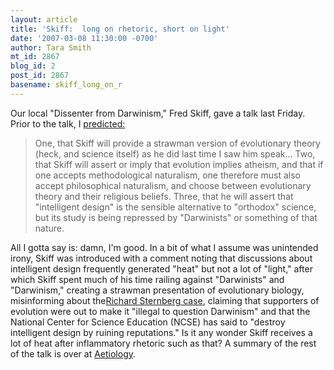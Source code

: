 ```yaml
---
layout: article
title: 'Skiff:  long on rhetoric, short on light'
date: '2007-03-08 11:30:00 -0700'
author: Tara Smith
mt_id: 2867
blog_id: 2
post_id: 2867
basename: skiff_long_on_r
---
```

Our local "Dissenter from Darwinism," Fred Skiff, gave a talk last Friday.  Prior to the talk, I [predicted:](http://scienceblogs.com/aetiology/2007/02/skiff.php)

> One, that Skiff will provide a strawman version of evolutionary theory (heck, and science itself) as he did last time I saw him speak... Two, that Skiff will assert or imply that evolution implies atheism, and that if one accepts methodological naturalism, one therefore must also accept philosophical naturalism, and choose between evolutionary theory and their religious beliefs. Three, that he will assert that "intelligent design" is the sensible alternative to "orthodox" science, but its study is being repressed by "Darwinists" or something of that nature.

All I gotta say is:  damn, I'm good. In a bit of what I assume was unintended irony, Skiff was introduced with a comment noting that discussions about intelligent design frequently generated "heat" but not a lot of "light," after which Skiff spent much of his time railing against "Darwinists" and "Darwinism," creating a strawman presentation of evolutionary biology, misinforming about the[Richard Sternberg case](/archives/2005/08/sternberg-and-t.html), claiming that supporters of evolution were out to make it "illegal to question Darwinism" and that the National Center for Science Education (NCSE) has said to "destroy intelligent design by ruining reputations."  Is it any wonder Skiff receives a lot of heat after inflammatory rhetoric such as that?  A summary of the rest of the talk is over at [Aetiology](http://scienceblogs.com/aetiology/2007/03/skiff_long_on_rhetoric_short_o.php).

